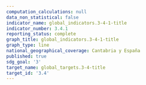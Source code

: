 ```yaml
---
computation_calculations: null
data_non_statistical: false
indicator_name: global_indicators.3-4-1-title
indicator_number: 3.4.1
reporting_status: complete
graph_title: global_indicators.3-4-1-title
graph_type: line
national_geographical_coverage: Cantabria y España
published: true
sdg_goal: '3'
target_name: global_targets.3-4-title
target_id: '3.4'
---
```

